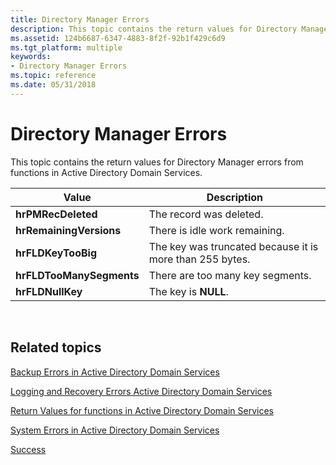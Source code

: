 ```yaml
---
title: Directory Manager Errors
description: This topic contains the return values for Directory Manager errors from functions in Active Directory Domain Services.
ms.assetid: 124b6687-6347-4883-8f2f-92b1f429c6d9
ms.tgt_platform: multiple
keywords:
- Directory Manager Errors
ms.topic: reference
ms.date: 05/31/2018
---
```


# Directory Manager Errors

This topic contains the return values for Directory Manager errors from functions in Active Directory Domain Services.



| Value                    | Description                                              |
|--------------------------|----------------------------------------------------------|
| **hrPMRecDeleted**       | The record was deleted.                                  |
| **hrRemainingVersions**  | There is idle work remaining.                            |
| **hrFLDKeyTooBig**       | The key was truncated because it is more than 255 bytes. |
| **hrFLDTooManySegments** | There are too many key segments.                         |
| **hrFLDNullKey**         | The key is **NULL**.                                     |



 

## Related topics

<dl> <dt>

[Backup Errors in Active Directory Domain Services](backup-errors-in-active-directory-domain-services.md)
</dt> <dt>

[Logging and Recovery Errors Active Directory Domain Services](logging-and-recovery-errors-in-functions-in-active-directory-domain-services.md)
</dt> <dt>

[Return Values for functions in Active Directory Domain Services](return-values-for-functions-in-active-directory-domain-services.md)
</dt> <dt>

[System Errors in Active Directory Domain Services](system-errors-in-active-directory-domain-services.md)
</dt> <dt>

[Success](success.md)
</dt> </dl>

 

 




